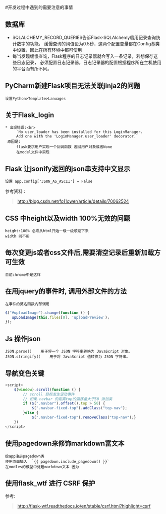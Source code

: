 #开发过程中遇到的需要注意的事情

## 数据库
* SQLALCHEMY_RECORD_QUERIES告诉Flask-SQLAlchemy启用记录查询统计数字的功能，
缓慢查询的阈值设为0.5秒，这两个配置变量都在Config基类中设置，因此在所有环境中都可使用
* 每当发现缓慢查询，Flask程序的日志记录器就会写入一条记录，若想保存这些日志记录，
必须配置日志记录器，日志记录器的配置根据程序所在主机使用的平台而有所不同。

## PyCharm新建Flask项目无法关联jinja2的问题
    设置Python>Template>Lanuages
    
## 关于Flask_login
    * 出现错误:<br>
         `No user_loader has been installed for this LoginManager. 
         Add one with the 'LoginManager.user_loader' decorator.`
     原因是:
         flask要求用户实现一个回调函数 返回用户对象或者None
         在model文件中实现
 
## Flask 让jsonify返回的json串支持中文显示
    设置 app.config['JSON_AS_ASCII'] = False
参考资料：
>http://blog.csdn.net/fo11ower/article/details/70062524

## CSS 中height以及width 100%无效的问题
    height:100% 必须从html开始一级一级顺延下来
    width 则不用
    
## 每次变更js或者css文件后,需要清空记录后重新加载方可生效
    目前chrome中是这样
    
## 在用jquery的事件时, 调用外部文件的方法
    在事件的莫名函数内部调用
 ```javascript
 $("#uploadImage").change(function () {
    upLoadImage(this.files[0], 'uploadPreview');
 });
 ```
 
## Js 操作json
    JSON.parse()	用于将一个 JSON 字符串转换为 JavaScript 对象。
    JSON.stringify()	用于将 JavaScript 值转换为 JSON 字符串。
    
## 导航变色关键
```javascript
<script>
    $(window).scroll(function () {
        // scroll 目标发生滚动事件
        // 如果.navbar 的距离top的偏移量大于50 添加类
        if ($(".navbar").offset().top > 50) {
            $(".navbar-fixed-top").addClass("top-nav");
        }else {
            $(".navbar-fixed-top").removeClass("top-nav");}
    })
</script>
```

## 使用pagedown来修饰markdown富文本

    给app注册pagedown类
    使用页面插入  `{{ pagedown.include_pagedown() }}`
    在modles的模型中处理markdown文本 因为
    
## 使用flask_wtf 进行 CSRF 保护
参考:
><http://flask-wtf.readthedocs.io/en/stable/csrf.html?highlight=csrf>